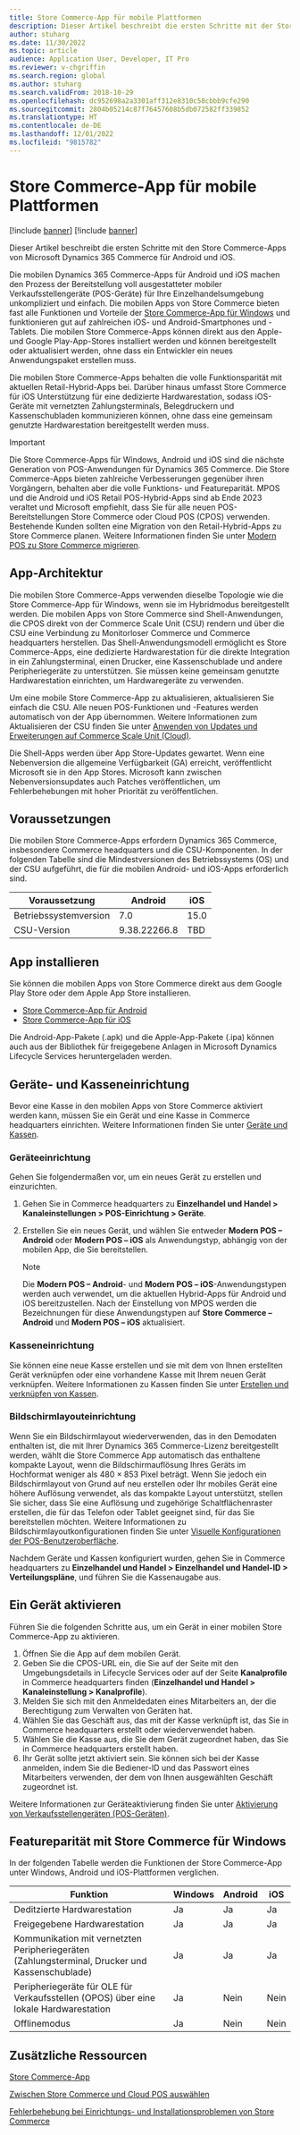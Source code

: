 ```yaml
---
title: Store Commerce-App für mobile Plattformen
description: Dieser Artikel beschreibt die ersten Schritte mit der Store Commerce-App von Microsoft Dynamics 365 Commerce für Android und iOS.
author: stuharg
ms.date: 11/30/2022
ms.topic: article
audience: Application User, Developer, IT Pro
ms.reviewer: v-chgriffin
ms.search.region: global
ms.author: stuharg
ms.search.validFrom: 2018-10-29
ms.openlocfilehash: dc952698a2a3301aff312e8310c58cbbb9cfe290
ms.sourcegitcommit: 2804b05214c87f76457608b5db072582ff339852
ms.translationtype: HT
ms.contentlocale: de-DE
ms.lasthandoff: 12/01/2022
ms.locfileid: "9815782"
---
```

# <a name="store-commerce-app-for-mobile-platforms"></a>Store Commerce-App für mobile Plattformen

[!include [banner](../includes/banner.md)]
[!include [banner](../includes/preview-banner.md)]

Dieser Artikel beschreibt die ersten Schritte mit den Store Commerce-Apps von Microsoft Dynamics 365 Commerce für Android und iOS.

Die mobilen Dynamics 365 Commerce-Apps für Android und iOS machen den Prozess der Bereitstellung voll ausgestatteter mobiler Verkaufsstellengeräte (POS-Geräte) für Ihre Einzelhandelsumgebung unkompliziert und einfach. Die mobilen Apps von Store Commerce bieten fast alle Funktionen und Vorteile der [Store Commerce-App für Windows](store-commerce.md) und funktionieren gut auf zahlreichen iOS- und Android-Smartphones und -Tablets. Die mobilen Store Commerce-Apps können direkt aus den Apple- und Google Play-App-Stores installiert werden und können bereitgestellt oder aktualisiert werden, ohne dass ein Entwickler ein neues Anwendungspaket erstellen muss. 

Die mobilen Store Commerce-Apps behalten die volle Funktionsparität mit aktuellen Retail-Hybrid-Apps bei. Darüber hinaus umfasst Store Commerce für iOS Unterstützung für eine dedizierte Hardwarestation, sodass iOS-Geräte mit vernetzten Zahlungsterminals, Belegdruckern und Kassenschubladen kommunizieren können, ohne dass eine gemeinsam genutzte Hardwarestation bereitgestellt werden muss. 

> [!IMPORTANT]
> Die Store Commerce-Apps für Windows, Android und iOS sind die nächste Generation von POS-Anwendungen für Dynamics 365 Commerce. Die Store Commerce-Apps bieten zahlreiche Verbesserungen gegenüber ihren Vorgängern, behalten aber die volle Funktions- und Featureparität. MPOS und die Android und iOS Retail POS-Hybrid-Apps sind ab Ende 2023 veraltet und Microsoft empfiehlt, dass Sie für alle neuen POS-Bereitstellungen Store Commerce oder Cloud POS (CPOS) verwenden. Bestehende Kunden sollten eine Migration von den Retail-Hybrid-Apps zu Store Commerce planen. Weitere Informationen finden Sie unter [Modern POS zu Store Commerce migrieren](pos-extension/migrate-mpos-store-commerce.md). 

## <a name="app-architecture"></a>App-Architektur

Die mobilen Store Commerce-Apps verwenden dieselbe Topologie wie die Store Commerce-App für Windows, wenn sie im Hybridmodus bereitgestellt werden. Die mobilen Apps von Store Commerce sind Shell-Anwendungen, die CPOS direkt von der Commerce Scale Unit (CSU) rendern und über die CSU eine Verbindung zu Monitorloser Commerce und Commerce headquarters herstellen. Das Shell-Anwendungsmodell ermöglicht es Store Commerce-Apps, eine dedizierte Hardwarestation für die direkte Integration in ein Zahlungsterminal, einen Drucker, eine Kassenschublade und andere Peripheriegeräte zu unterstützen. Sie müssen keine gemeinsam genutzte Hardwarestation einrichten, um Hardwaregeräte zu verwenden. 

Um eine mobile Store Commerce-App zu aktualisieren, aktualisieren Sie einfach die CSU. Alle neuen POS-Funktionen und -Features werden automatisch von der App übernommen. Weitere Informationen zum Aktualisieren der CSU finden Sie unter [Anwenden von Updates und Erweiterungen auf Commerce Scale Unit (Cloud)](../../fin-ops-core/dev-itpro/deployment/update-retail-channel.md).

Die Shell-Apps werden über App Store-Updates gewartet. Wenn eine Nebenversion die allgemeine Verfügbarkeit (GA) erreicht, veröffentlicht Microsoft sie in den App Stores. Microsoft kann zwischen Nebenversionsupdates auch Patches veröffentlichen, um Fehlerbehebungen mit hoher Priorität zu veröffentlichen.

## <a name="prerequisites"></a>Voraussetzungen

Die mobilen Store Commerce-Apps erfordern Dynamics 365 Commerce, insbesondere Commerce headquarters und die CSU-Komponenten. In der folgenden Tabelle sind die Mindestversionen des Betriebssystems (OS) und der CSU aufgeführt, die für die mobilen Android- und iOS-Apps erforderlich sind. 

| Voraussetzung | Android      | iOS  |
| ------------ | ------------ | ---- |
| Betriebssystemversion   | 7.0          | 15.0 |
| CSU-Version  | 9.38.22266.8 | TBD  |

## <a name="install-the-app"></a>App installieren

Sie können die mobilen Apps von Store Commerce direkt aus dem Google Play Store oder dem Apple App Store installieren. 

- [Store Commerce-App für Android](https://aka.ms/storecommerceandroid)
- [Store Commerce-App für iOS](https://aka.ms/storecommerceios)

Die Android-App-Pakete (.apk) und die Apple-App-Pakete (.ipa) können auch aus der Bibliothek für freigegebene Anlagen in Microsoft Dynamics Lifecycle Services heruntergeladen werden. 

## <a name="device-and-register-setup"></a>Geräte- und Kasseneinrichtung

Bevor eine Kasse in den mobilen Apps von Store Commerce aktiviert werden kann, müssen Sie ein Gerät und eine Kasse in Commerce headquarters einrichten. Weitere Informationen finden Sie unter [Geräte und Kassen](../implementation-considerations-devices.md). 

### <a name="device-setup"></a>Geräteeinrichtung

Gehen Sie folgendermaßen vor, um ein neues Gerät zu erstellen und einzurichten.

1. Gehen Sie in Commerce headquarters zu **Einzelhandel und Handel \> Kanaleinstellungen \> POS-Einrichtung \> Geräte**. 
1. Erstellen Sie ein neues Gerät, und wählen Sie entweder **Modern POS – Android** oder **Modern POS – iOS** als Anwendungstyp, abhängig von der mobilen App, die Sie bereitstellen. 

    > [!NOTE] 
    > Die **Modern POS – Android**- und **Modern POS – iOS**-Anwendungstypen werden auch verwendet, um die aktuellen Hybrid-Apps für Android und iOS bereitzustellen. Nach der Einstellung von MPOS werden die Bezeichnungen für diese Anwendungstypen auf **Store Commerce – Android** und **Modern POS – iOS** aktualisiert. 

### <a name="register-setup"></a>Kasseneinrichtung

Sie können eine neue Kasse erstellen und sie mit dem von Ihnen erstellten Gerät verknüpfen oder eine vorhandene Kasse mit Ihrem neuen Gerät verknüpfen. Weitere Informationen zu Kassen finden Sie unter [Erstellen und verknüpfen von Kassen](../tasks/create-associate-registers.md).

### <a name="screen-layout-setup"></a>Bildschirmlayouteinrichtung

Wenn Sie ein Bildschirmlayout wiederverwenden, das in den Demodaten enthalten ist, die mit Ihrer Dynamics 365 Commerce-Lizenz bereitgestellt werden, wählt die Store Commerce App automatisch das enthaltene kompakte Layout, wenn die Bildschirmauflösung Ihres Geräts im Hochformat weniger als 480 &times; 853 Pixel beträgt. Wenn Sie jedoch ein Bildschirmlayout von Grund auf neu erstellen oder Ihr mobiles Gerät eine höhere Auflösung verwendet, als das kompakte Layout unterstützt, stellen Sie sicher, dass Sie eine Auflösung und zugehörige Schaltflächenraster erstellen, die für das Telefon oder Tablet geeignet sind, für das Sie bereitstellen möchten. Weitere Informationen zu Bildschirmlayoutkonfigurationen finden Sie unter [Visuelle Konfigurationen der POS-Benutzeroberfläche](../pos-screen-layouts.md). 

Nachdem Geräte und Kassen konfiguriert wurden, gehen Sie in Commerce headquarters zu **Einzelhandel und Handel \> Einzelhandel und Handel-ID \> Verteilungspläne**, und führen Sie die Kassenaugabe aus.

## <a name="activate-a-device"></a>Ein Gerät aktivieren

Führen Sie die folgenden Schritte aus, um ein Gerät in einer mobilen Store Commerce-App zu aktivieren.

1. Öffnen Sie die App auf dem mobilen Gerät.
1. Geben Sie die CPOS-URL ein, die Sie auf der Seite mit den Umgebungsdetails in Lifecycle Services oder auf der Seite **Kanalprofile** in Commerce headquarters finden (**Einzelhandel und Handel \> Kanaleinstellung \> Kanalprofile**).
1. Melden Sie sich mit den Anmeldedaten eines Mitarbeiters an, der die Berechtigung zum Verwalten von Geräten hat.
1. Wählen Sie das Geschäft aus, das mit der Kasse verknüpft ist, das Sie in Commerce headquarters erstellt oder wiederverwendet haben.
1. Wählen Sie die Kasse aus, die Sie dem Gerät zugeordnet haben, das Sie in Commerce headquarters erstellt haben.
1. Ihr Gerät sollte jetzt aktiviert sein. Sie können sich bei der Kasse anmelden, indem Sie die Bediener-ID und das Passwort eines Mitarbeiters verwenden, der dem von Ihnen ausgewählten Geschäft zugeordnet ist. 

Weitere Informationen zur Geräteaktivierung finden Sie unter [Aktivierung von Verkaufsstellengeräten (POS-Geräten)](retail-device-activation.md#activate-a-modern-pos-or-cloud-pos-device-by-using-guided-activation).

## <a name="feature-parity-with-store-commerce-for-windows"></a>Featureparität mit Store Commerce für Windows

In der folgenden Tabelle werden die Funktionen der Store Commerce-App unter Windows, Android und iOS-Plattformen verglichen.

| Funktion                                                                               | Windows | Android | iOS |
| ------------------------------------------------------------------------------------- | ------- | ------- | --- |
| Deditzierte Hardwarestation                                                            | Ja     | Ja     | Ja |
| Freigegebene Hardwarestation                                                               | Ja     | Ja     | Ja |
| Kommunikation mit vernetzten Peripheriegeräten (Zahlungsterminal, Drucker und Kassenschublade) | Ja     | Ja     | Ja |
| Peripheriegeräte für OLE für Verkaufsstellen (OPOS) über eine lokale Hardwarestation             | Ja     | Nein      | Nein  |
| Offlinemodus                                                                          | Ja     | Nein      | Nein  |

## <a name="additional-resources"></a>Zusätzliche Ressourcen

[Store Commerce-App](store-commerce.md)

[Zwischen Store Commerce und Cloud POS auswählen](../mpos-or-cpos.md)

[Fehlerbehebung bei Einrichtungs- und Installationsproblemen von Store Commerce](../troubleshoot/store-commerce-setup-installation.md)
